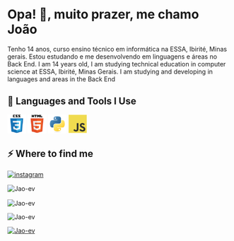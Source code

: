 <h1>Opa! 👋, muito prazer, me chamo João</h1>
<p>Tenho 14 anos, curso ensino técnico em informática na ESSA, Ibirité, Minas gerais.  Estou estudando e me desenvolvendo em linguagens e áreas no Back End. I am 14 years old, I am studying technical education in computer science at ESSA, Ibirité, Minas Gerais. I am studying and developing in languages ​​and areas in the Back End</p>
<h2>🚀 Languages and Tools I Use</h2>
<p><a target="_blank" href="https://raw.githubusercontent.com/devicons/devicon/master/icons/css3/css3-original-wordmark.svg" style="display: inline-block;"><img src="https://raw.githubusercontent.com/devicons/devicon/master/icons/css3/css3-original-wordmark.svg" alt="css3" width="42" height="42" /></a>
<a target="_blank" href="https://raw.githubusercontent.com/devicons/devicon/master/icons/html5/html5-original-wordmark.svg" style="display: inline-block;"><img src="https://raw.githubusercontent.com/devicons/devicon/master/icons/html5/html5-original-wordmark.svg" alt="html5" width="42" height="42" /></a>
<a target="_blank" href="https://raw.githubusercontent.com/devicons/devicon/master/icons/python/python-original.svg" style="display: inline-block;"><img src="https://raw.githubusercontent.com/devicons/devicon/master/icons/python/python-original.svg" alt="python" width="42" height="42" /></a>
<a target="_blank" href="https://raw.githubusercontent.com/devicons/devicon/master/icons/javascript/javascript-original.svg" style="display: inline-block;"><img src="https://raw.githubusercontent.com/devicons/devicon/master/icons/javascript/javascript-original.svg" alt="javascript" width="42" height="42" /></a></p>
<h2>⚡️ Where to find me</h2>
<p><a target="_blank" href="https://www.instagram.com/joaovit_or21" style="display: inline-block;"><img src="https://img.shields.io/badge/instagram-logo?style=for-the-badge&logo=instagram&logoColor=white&color=%23F35369" alt="instagram" /></a></p>
<p><img align="center" src="https://github-readme-stats.vercel.app/api?username=Jao-ev&show_icons=true&locale=en" alt="Jao-ev" /></p>
<p><img align="center" src="https://github-readme-streak-stats.herokuapp.com/?user=Jao-ev&" alt="Jao-ev" /></p>
<p><img src="https://github-readme-stats.vercel.app/api/top-langs?username=Jao-ev&show_icons=true&locale=en&layout=compact" alt="Jao-ev" /></p>
<p><a href="https://github.com/ryo-ma/github-profile-trophy"><img src="https://github-profile-trophy.vercel.app/?username=Jao-ev" alt="Jao-ev" /></a></p>
